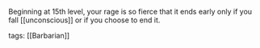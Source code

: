 Beginning at 15th level, your rage is so fierce that it ends early only if you fall [[unconscious]] or if you choose to end it.

tags: [[Barbarian]]